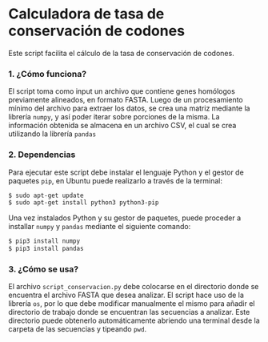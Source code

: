 # Calculadora de tasa de conservación de codones

Este script facilita el cálculo de la tasa de conservación de codones. 

### 1. ¿Cómo funciona?

El script toma como input un archivo que contiene genes homólogos previamente alineados, en formato FASTA. Luego de un procesamiento mínimo del archivo para extraer los datos, se crea una matriz mediante la librería `numpy`, y así poder iterar sobre porciones de la misma. La información obtenida se almacena en un archivo CSV, el cual se crea utilizando la librería `pandas`

### 2. Dependencias

Para ejecutar este script debe instalar el lenguaje Python y el gestor de paquetes `pip`, en Ubuntu puede realizarlo a través de la terminal:
```bash
$ sudo apt-get update
$ sudo apt-get install python3 python3-pip
```
Una vez instalados Python y su gestor de paquetes, puede proceder a installar `numpy` y `pandas` mediante el siguiente comando: 
```bash
$ pip3 install numpy
$ pip3 install pandas
```

### 3. ¿Cómo se usa?
El archivo `script_conservacion.py` debe colocarse en el directorio donde se encuentra el archivo FASTA que desea analizar. El script hace uso de la librería `os`, por lo que debe modificar manualmente el mismo para añadir el directorio de trabajo donde se encuentran las secuencias a analizar. Este directorio puede obtenerlo automáticamente abriendo una terminal desde la carpeta de las secuencias y tipeando `pwd`.  

